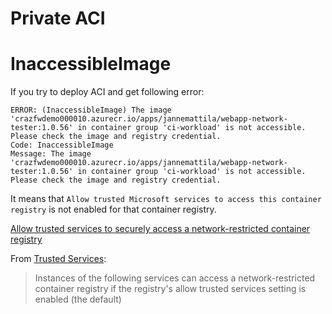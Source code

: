 # Private ACI

# InaccessibleImage

If you try to deploy ACI and get following error:

```
ERROR: (InaccessibleImage) The image 'crazfwdemo000010.azurecr.io/apps/jannemattila/webapp-network-tester:1.0.56' in container group 'ci-workload' is not accessible. Please check the image and registry credential.
Code: InaccessibleImage
Message: The image 'crazfwdemo000010.azurecr.io/apps/jannemattila/webapp-network-tester:1.0.56' in container group 'ci-workload' is not accessible. Please check the image and registry credential.
```

It means that `Allow trusted Microsoft services to access this container registry` is not enabled for that container registry.

[Allow trusted services to securely access a network-restricted container registry](https://learn.microsoft.com/en-us/azure/container-registry/allow-access-trusted-services)

From [Trusted Services](https://learn.microsoft.com/en-us/azure/container-registry/allow-access-trusted-services#trusted-services):

> Instances of the following services can access a network-restricted container registry
> if the registry's allow trusted services setting is enabled (the default)
